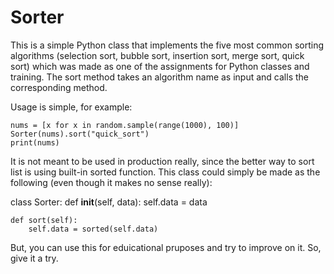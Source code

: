 # Sorter
This is a simple Python class that implements the five most common sorting algorithms (selection sort, bubble sort, insertion sort, merge sort, quick sort) which was made as one of the assignments for Python classes and training. The sort method takes an algorithm name as input and calls the corresponding method.

Usage is simple, for example:

    nums = [x for x in random.sample(range(1000), 100)]
    Sorter(nums).sort("quick_sort")
    print(nums)

It is not meant to be used in production really, since the better way to sort list is using built-in sorted function. This class could simply be made as the following (even though it makes no sense really):

class Sorter:
    def __init__(self, data):
        self.data = data

    def sort(self):
        self.data = sorted(self.data)

But, you can use this for eduicational pruposes and try to improve on it. So, give it a try.
